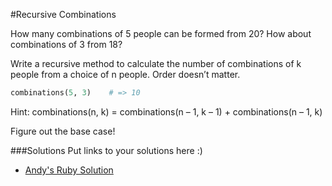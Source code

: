 #Recursive Combinations

How many combinations of 5 people can be formed from 20? How about combinations of 3 from 18? 

Write a recursive method to calculate the number of combinations of k people from a choice of n people. Order doesn’t matter.

```Ruby
combinations(5, 3)    # => 10
```

Hint: combinations(n, k) = combinations(n – 1, k – 1) + combinations(n – 1, k)

Figure out the base case!

###Solutions
Put links to your solutions here :) 
- [Andy's Ruby Solution](https://github.com/acarl005/Recursion-Talk/blob/master/recursion%20lecture/code/combination.rb)
